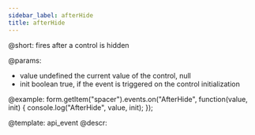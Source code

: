 ```yaml
---
sidebar_label: afterHide
title: afterHide
---          
```


@short: fires after a control is hidden
 

@params:
- value     undefined   the current value of the control, null
- init      boolean     true, if the event is triggered on the control initialization


@example:
form.getItem("spacer").events.on("AfterHide", function(value, init) {
    console.log("AfterHide", value, init);
});


@template: api_event
@descr:


